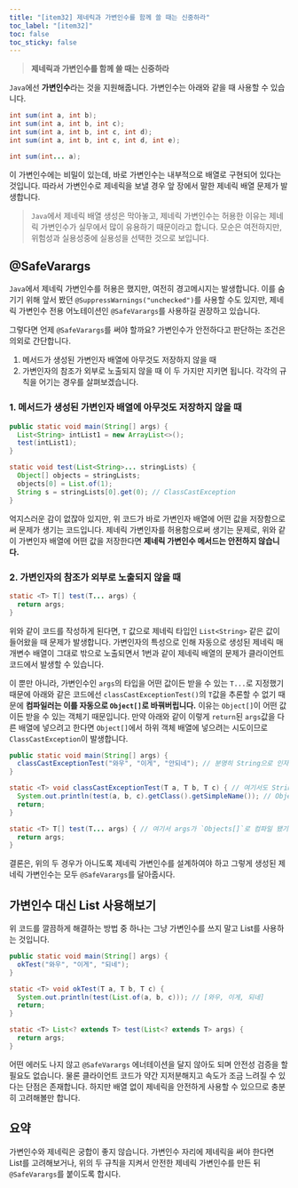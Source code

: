 ```yaml
---
title: "[item32] 제네릭과 가변인수를 함께 쓸 때는 신중하라"
toc_label: "[item32]"
toc: false
toc_sticky: false
---
```


> **제네릭과 가변인수를 함께 쓸 때는 신중하라**

`Java`에선 **가변인수**라는 것을 지원해줍니다. 가변인수는 아래와 같을 때 사용할 수 있습니다.
```java
int sum(int a, int b);
int sum(int a, int b, int c);
int sum(int a, int b, int c, int d);
int sum(int a, int b, int c, int d, int e);
```
```java
int sum(int... a);
```
이 가변인수에는 비밀이 있는데, 바로 가변인수는 내부적으로 배열로 구현되어 있다는 것입니다. 따라서 가변인수로 제네릭을 보낼 경우 앞 장에서 말한 제네릭 배열 문제가 발생합니다.

> `Java`에서 제네릭 배열 생성은 막아놓고, 제네릭 가변인수는 허용한 이유는 제네릭 가변인수가 실무에서 많이 유용하기 때문이라고 합니다. 모순은 여전하지만, 위험성과 실용성중에 실용성을 선택한 것으로 보입니다.

## @SafeVarargs
`Java`에서 제네릭 가변인수를 허용은 했지만, 여전히 경고메시지는 발생합니다. 이를 숨기기 위해 앞서 봤던 `@SuppressWarnings("unchecked")`를 사용할 수도 있지만, 제네릭 가변인수 전용 어노테이션인 `@SafeVarargs`를 사용하길 권장하고 있습니다.

그렇다면 언제 `@SafeVarargs`를 써야 할까요? 가변인수가 안전하다고 판단하는 조건은 의외로 간단합니다.
1. 메서드가 생성된 가변인자 배열에 아무것도 저장하지 않을 때
2. 가변인자의 참조가 외부로 노출되지 않을 때
이 두 가지만 지키면 됩니다. 각각의 규칙을 어기는 경우를 살펴보겠습니다. 

### 1. 메서드가 생성된 가변인자 배열에 아무것도 저장하지 않을 때
```java
public static void main(String[] args) {
  List<String> intList1 = new ArrayList<>();
  test(intList1);
}

static void test(List<String>... stringLists) {
  Object[] objects = stringLists;
  objects[0] = List.of(1);
  String s = stringLists[0].get(0); // ClassCastException
}
```
억지스러운 감이 없잖아 있지만, 위 코드가 바로 가변인자 배열에 어떤 값을 저장함으로써 문제가 생기는 코드입니다. 제네릭 가변인자를 허용함으로써 생기는 문제로, 위와 같이 가변인자 배열에 어떤 값을 저장한다면 **제네릭 가변인수 메서드는 안전하지 않습니다.**

### 2. 가변인자의 참조가 외부로 노출되지 않을 때
```java
static <T> T[] test(T... args) {
  return args;
}
```
위와 같이 코드를 작성하게 된다면, `T` 값으로 제네릭 타입인 `List<String>` 같은 값이 들어왔을 때 문제가 발생합니다. 가변인자의 특성으로 인해 자동으로 생성된 제네릭 매개변수 배열이 그대로 밖으로 노출되면서 1번과 같이 제네릭 배열의 문제가 클라이언트 코드에서 발생할 수 있습니다.

이 뿐만 아니라, 가변인수인 `args`의 타입을 어떤 값이든 받을 수 있는 `T...`로 지정했기 때문에 아래와 같은 코드에선 `classCastExceptionTest()`의 `T`값을 추론할 수 없기 때문에 **컴파일러는 이를 자동으로 `Object[]`로 바꿔버립니다.** 이유는 `Object[]`이 어떤 값이든 받을 수 있는 객체기 때문입니다. 만약 아래와 같이 이렇게 `return`된 `args`값을 다른 배열에 넣으려고 한다면 `Object[]`에서 하위 객체 배열에 넣으려는 시도이므로 `ClassCastException`이 발생합니다.
```java
public static void main(String[] args) {
  classCastExceptionTest("와우", "이게", "안되네"); // 분명히 String으로 인자를 전달했는데
}

static <T> void classCastExceptionTest(T a, T b, T c) { // 여기서도 String으로 받았지만 결과는?
  System.out.println(test(a, b, c).getClass().getSimpleName()); // Object[]
  return;
}

static <T> T[] test(T... args) { // 여기서 args가 `Objects[]`로 컴파일 됐기 때문
  return args;
}
```

결론은, 위의 두 경우가 아니도록 제네릭 가변인수를 설계하여야 하고 그렇게 생성된 제네릭 가변인수는 모두 `@SafeVarargs`를 달아줍시다.

## 가변인수 대신 List 사용해보기
위 코드를 깔끔하게 해결하는 방법 중 하나는 그냥 가변인수를 쓰지 말고 List를 사용하는 것입니다.
```java
public static void main(String[] args) {
  okTest("와우", "이게", "되네");
}

static <T> void okTest(T a, T b, T c) {
  System.out.println(test(List.of(a, b, c))); // [와우, 이게, 되네]
  return;
}

static <T> List<? extends T> test(List<? extends T> args) {
  return args;
}
```
어떤 에러도 나지 않고 `@SafeVarargs` 에너테이션을 달지 않아도 되며 안전성 검증을 할 필요도 없습니다. 물론 클라이언트 코드가 약간 지저분해지고 속도가 조금 느려질 수 있다는 단점은 존재합니다. 하지만 배열 없이 제네릭을 안전하게 사용할 수 있으므로 충분히 고려해볼만 합니다.

## 요약
가변인수와 제네릭은 궁합이 좋지 않습니다. 가변인수 자리에 제네릭을 써야 한다면 List를 고려해보거나, 위의 두 규칙을 지켜서 안전한 제네릭 가변인수를 만든 뒤 `@SafeVarargs`를 붙이도록 합시다.